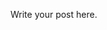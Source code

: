 <!--
.. title: Origins
.. slug: origins
.. date: 2021-06-21 23:50:39 UTC-04:00
.. tags: 
.. category: 
.. link: 
.. description: 
.. type: text
-->

Write your post here.
